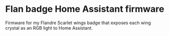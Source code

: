 # Flan badge Home Assistant firmware

Firmware for my Flandre Scarlet wings badge that exposes each wing crystal as an
RGB light to Home Assistant.
